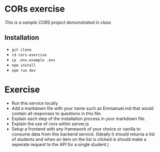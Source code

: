 # CORs exercise

_This is a sample CORS project demonstrated in class_

## Installation

- `git clone `
- `cd cors-exercise`
- `cp .env.example .env`
- `npm install`
- `npm run dev`


# Exercise

- Run this service locally
- Add a markdown file with your name such as Emmanuel.md that would contain all responses to questions in this file.
- Explain each step of the installation process in your markdown file.
- Explain the use of cors within server.js
- Setup a frontend with any framework of your choice or vanilla to consume data from this backend service. (Ideally it should returna a list of students and when an item on the list is clicked is should make a seperate request to the API for a single student.)
